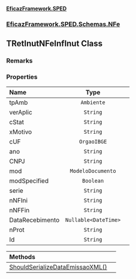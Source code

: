 #### [EficazFramework.SPED](EficazFrameworkSPED.md 'EficazFramework SPED')
### [EficazFramework.SPED.Schemas.NFe](EficazFramework.SPED.Schemas.NFe.md 'EficazFramework.SPED.Schemas.NFe')

## TRetInutNFeInfInut Class

### Remarks
### Properties

| Name | Type | |
| :--- | :---: | :--- |
| tpAmb | `Ambiente` |  |
| verAplic | `String` |  |
| cStat | `String` |  |
| xMotivo | `String` |  |
| cUF | `OrgaoIBGE` |  |
| ano | `String` |  |
| CNPJ | `String` |  |
| mod | `ModeloDocumento` |  |
| modSpecified | `Boolean` |  |
| serie | `String` |  |
| nNFIni | `String` |  |
| nNFFin | `String` |  |
| DataRecebimento | `Nullable<DateTime>` |  |
| nProt | `String` |  |
| Id | `String` |  |

| Methods | |
| :--- | :--- |
| [ShouldSerializeDataEmissaoXML()](EficazFramework.SPED.Schemas.NFe/TRetInutNFeInfInut/ShouldSerializeDataEmissaoXML().md 'EficazFramework.SPED.Schemas.NFe.TRetInutNFeInfInut.ShouldSerializeDataEmissaoXML()') | |
